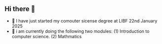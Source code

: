 ## Hi there 👋


- 🔭 I have just started my comouter sicense degree at LIBF 22nd January 2025
- 🌱 i am currently doing the following two modules:
 (1) Introduction to computer science.
 (2) Mathmatics
